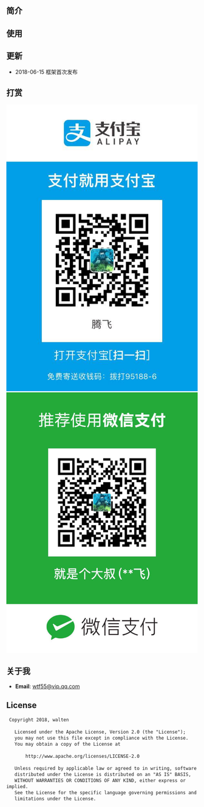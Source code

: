 ## 简介 

## 使用 

## 更新
* 2018-06-15 框架首次发布

## 打赏
![alipay](screenshot/alipay.jpg) ![weixin](screenshot/weixin.jpg)

## 关于我
* **Email**: <wtf55@vip.qq.com>  

## License
``` 
 Copyright 2018, walten       
  
   Licensed under the Apache License, Version 2.0 (the "License");
   you may not use this file except in compliance with the License.
   You may obtain a copy of the License at 
 
       http://www.apache.org/licenses/LICENSE-2.0 

   Unless required by applicable law or agreed to in writing, software
   distributed under the License is distributed on an "AS IS" BASIS,
   WITHOUT WARRANTIES OR CONDITIONS OF ANY KIND, either express or implied.
   See the License for the specific language governing permissions and
   limitations under the License.
```

